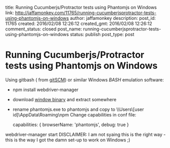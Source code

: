 title: Running Cucumberjs/Protractor tests using Phantomjs on Windows
link: http://jaffamonkey.com/11765/running-cucumberjsprotractor-tests-using-phantomjs-on-windows
author: jaffamonkey
description: 
post_id: 11765
created: 2016/02/08 12:26:12
created_gmt: 2016/02/08 12:26:12
comment_status: closed
post_name: running-cucumberjsprotractor-tests-using-phantomjs-on-windows
status: publish
post_type: post

# Running Cucumberjs/Protractor tests using Phantomjs on Windows

Using gitbash ( from [gitSCM](https://git-for-windows.github.io/)) or similar Windows _BASH_ emulation software: 

  * npm install webdriver-manager
  * download [window binary](http://phantomjs.org/download.html) and extract somewhere
  * rename phantomjs.exe to phantomjs and copy to \\\Users\\[user id]\AppData\Roaming\npm
Change capabilities in conf file: 
    
    
    capabilities: {
    browserName: 'phantomjs',
    debug: true
    }
    

webdriver-manager start DISCLAIMER: I am not syaing this is the right way - this is the way I got the damn set-up to work on Windows ;)